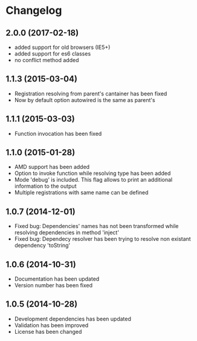 # Changelog

## 2.0.0 (2017-02-18)

- added support for old browsers (IE5+)
- added support for es6 classes
- no conflict method added

## 1.1.3 (2015-03-04)

- Registration resolving from parent's cantainer has been fixed
- Now by default option autowired is the same as parent's

## 1.1.1 (2015-03-03)

- Function invocation has been fixed

## 1.1.0 (2015-01-28)

- AMD support has been added
- Option to invoke function while resolving type has been added
- Mode 'debug' is included. This flag allows to print an additional information to the output
- Multiple registrations with same name can be defined

## 1.0.7 (2014-12-01)

- Fixed bug: Dependencies' names has not been transformed while resolving dependencies in method 'inject'
- Fixed bug: Dependecy resolver has been trying to resolve non existant dependency 'toString'

## 1.0.6 (2014-10-31)

- Documentation has been updated
- Version number has been fixed

## 1.0.5 (2014-10-28)

- Development dependencies has been updated
- Validation has been improved
- License has been changed